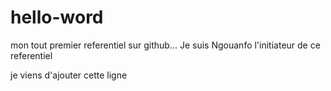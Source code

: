 # hello-word
mon tout premier referentiel sur github...
Je suis Ngouanfo l'initiateur de ce referentiel

je viens d'ajouter cette ligne
